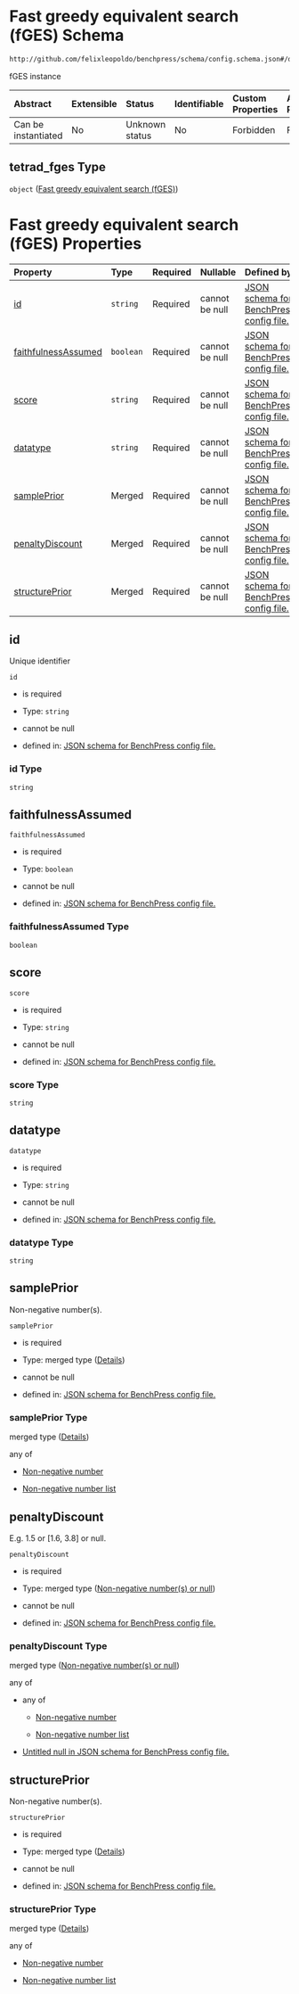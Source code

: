# Fast greedy equivalent search (fGES) Schema

```txt
http://github.com/felixleopoldo/benchpress/schema/config.schema.json#/definitions/tetrad_fges
```

fGES instance

| Abstract            | Extensible | Status         | Identifiable | Custom Properties | Additional Properties | Access Restrictions | Defined In                                                                    |
| :------------------ | :--------- | :------------- | :----------- | :---------------- | :-------------------- | :------------------ | :---------------------------------------------------------------------------- |
| Can be instantiated | No         | Unknown status | No           | Forbidden         | Forbidden             | none                | [config.schema.json*](../../../out/config.schema.json "open original schema") |

## tetrad_fges Type

`object` ([Fast greedy equivalent search (fGES)](config-definitions-fast-greedy-equivalent-search-fges.md))

# Fast greedy equivalent search (fGES) Properties

| Property                                    | Type      | Required | Nullable       | Defined by                                                                                                                                                                                                                                                        |
| :------------------------------------------ | :-------- | :------- | :------------- | :---------------------------------------------------------------------------------------------------------------------------------------------------------------------------------------------------------------------------------------------------------------- |
| [id](#id)                                   | `string`  | Required | cannot be null | [JSON schema for BenchPress config file.](config-definitions-fast-greedy-equivalent-search-fges-properties-id.md "http://github.com/felixleopoldo/benchpress/schema/config.schema.json#/definitions/tetrad_fges/properties/id")                                   |
| [faithfulnessAssumed](#faithfulnessassumed) | `boolean` | Required | cannot be null | [JSON schema for BenchPress config file.](config-definitions-fast-greedy-equivalent-search-fges-properties-faithfulnessassumed.md "http://github.com/felixleopoldo/benchpress/schema/config.schema.json#/definitions/tetrad_fges/properties/faithfulnessAssumed") |
| [score](#score)                             | `string`  | Required | cannot be null | [JSON schema for BenchPress config file.](config-definitions-fast-greedy-equivalent-search-fges-properties-score.md "http://github.com/felixleopoldo/benchpress/schema/config.schema.json#/definitions/tetrad_fges/properties/score")                             |
| [datatype](#datatype)                       | `string`  | Required | cannot be null | [JSON schema for BenchPress config file.](config-definitions-fast-greedy-equivalent-search-fges-properties-datatype.md "http://github.com/felixleopoldo/benchpress/schema/config.schema.json#/definitions/tetrad_fges/properties/datatype")                       |
| [samplePrior](#sampleprior)                 | Merged    | Required | cannot be null | [JSON schema for BenchPress config file.](config-definitions-flexnonnegnum.md "http://github.com/felixleopoldo/benchpress/schema/config.schema.json#/definitions/tetrad_fges/properties/samplePrior")                                                             |
| [penaltyDiscount](#penaltydiscount)         | Merged    | Required | cannot be null | [JSON schema for BenchPress config file.](config-definitions-non-negative-numbers-or-null.md "http://github.com/felixleopoldo/benchpress/schema/config.schema.json#/definitions/tetrad_fges/properties/penaltyDiscount")                                          |
| [structurePrior](#structureprior)           | Merged    | Required | cannot be null | [JSON schema for BenchPress config file.](config-definitions-flexnonnegnum.md "http://github.com/felixleopoldo/benchpress/schema/config.schema.json#/definitions/tetrad_fges/properties/structurePrior")                                                          |

## id

Unique identifier

`id`

*   is required

*   Type: `string`

*   cannot be null

*   defined in: [JSON schema for BenchPress config file.](config-definitions-fast-greedy-equivalent-search-fges-properties-id.md "http://github.com/felixleopoldo/benchpress/schema/config.schema.json#/definitions/tetrad_fges/properties/id")

### id Type

`string`

## faithfulnessAssumed



`faithfulnessAssumed`

*   is required

*   Type: `boolean`

*   cannot be null

*   defined in: [JSON schema for BenchPress config file.](config-definitions-fast-greedy-equivalent-search-fges-properties-faithfulnessassumed.md "http://github.com/felixleopoldo/benchpress/schema/config.schema.json#/definitions/tetrad_fges/properties/faithfulnessAssumed")

### faithfulnessAssumed Type

`boolean`

## score



`score`

*   is required

*   Type: `string`

*   cannot be null

*   defined in: [JSON schema for BenchPress config file.](config-definitions-fast-greedy-equivalent-search-fges-properties-score.md "http://github.com/felixleopoldo/benchpress/schema/config.schema.json#/definitions/tetrad_fges/properties/score")

### score Type

`string`

## datatype



`datatype`

*   is required

*   Type: `string`

*   cannot be null

*   defined in: [JSON schema for BenchPress config file.](config-definitions-fast-greedy-equivalent-search-fges-properties-datatype.md "http://github.com/felixleopoldo/benchpress/schema/config.schema.json#/definitions/tetrad_fges/properties/datatype")

### datatype Type

`string`

## samplePrior

Non-negative number(s).

`samplePrior`

*   is required

*   Type: merged type ([Details](config-definitions-flexnonnegnum.md))

*   cannot be null

*   defined in: [JSON schema for BenchPress config file.](config-definitions-flexnonnegnum.md "http://github.com/felixleopoldo/benchpress/schema/config.schema.json#/definitions/tetrad_fges/properties/samplePrior")

### samplePrior Type

merged type ([Details](config-definitions-flexnonnegnum.md))

any of

*   [Non-negative number](config-definitions-non-negative-number.md "check type definition")

*   [Non-negative number list](config-definitions-flexnonnegnum-anyof-non-negative-number-list.md "check type definition")

## penaltyDiscount

E.g. 1.5 or \[1.6, 3.8] or null.

`penaltyDiscount`

*   is required

*   Type: merged type ([Non-negative number(s) or null](config-definitions-non-negative-numbers-or-null.md))

*   cannot be null

*   defined in: [JSON schema for BenchPress config file.](config-definitions-non-negative-numbers-or-null.md "http://github.com/felixleopoldo/benchpress/schema/config.schema.json#/definitions/tetrad_fges/properties/penaltyDiscount")

### penaltyDiscount Type

merged type ([Non-negative number(s) or null](config-definitions-non-negative-numbers-or-null.md))

any of

*   any of

    *   [Non-negative number](config-definitions-non-negative-number.md "check type definition")

    *   [Non-negative number list](config-definitions-flexnonnegnum-anyof-non-negative-number-list.md "check type definition")

*   [Untitled null in JSON schema for BenchPress config file.](config-definitions-non-negative-numbers-or-null-anyof-1.md "check type definition")

## structurePrior

Non-negative number(s).

`structurePrior`

*   is required

*   Type: merged type ([Details](config-definitions-flexnonnegnum.md))

*   cannot be null

*   defined in: [JSON schema for BenchPress config file.](config-definitions-flexnonnegnum.md "http://github.com/felixleopoldo/benchpress/schema/config.schema.json#/definitions/tetrad_fges/properties/structurePrior")

### structurePrior Type

merged type ([Details](config-definitions-flexnonnegnum.md))

any of

*   [Non-negative number](config-definitions-non-negative-number.md "check type definition")

*   [Non-negative number list](config-definitions-flexnonnegnum-anyof-non-negative-number-list.md "check type definition")
